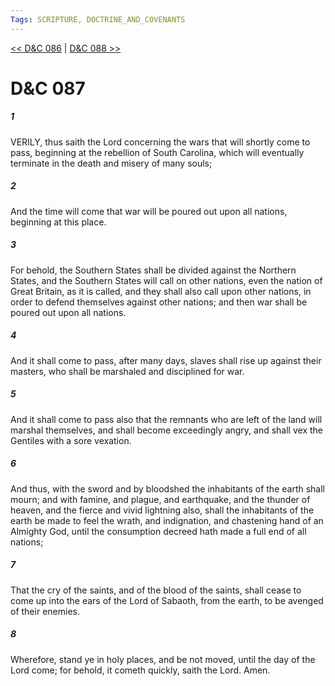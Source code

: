 ```yaml
---
Tags: SCRIPTURE, DOCTRINE_AND_COVENANTS
---
```


[<< D&C 086](DOCTRINE_AND_COVENANTS/D&C_086.md) | [D&C 088 >>](DOCTRINE_AND_COVENANTS/D&C_088.md)

# D&C 087

##### 1
 VERILY, thus saith the Lord concerning the wars that will shortly come to pass, beginning at the rebellion of South Carolina, which will eventually terminate in the death and misery of many souls;
##### 2
 And the time will come that war will be poured out upon all nations, beginning at this place.
##### 3
 For behold, the Southern States shall be divided against the Northern States, and the Southern States will call on other nations, even the nation of Great Britain, as it is called, and they shall also call upon other nations, in order to defend themselves against other nations; and then war shall be poured out upon all nations.
##### 4
 And it shall come to pass, after many days, slaves shall rise up against their masters, who shall be marshaled and disciplined for war.
##### 5
 And it shall come to pass also that the remnants who are left of the land will marshal themselves, and shall become exceedingly angry, and shall vex the Gentiles with a sore vexation.
##### 6
 And thus, with the sword and by bloodshed the inhabitants of the earth shall mourn; and with famine, and plague, and earthquake, and the thunder of heaven, and the fierce and vivid lightning also, shall the inhabitants of the earth be made to feel the wrath, and indignation, and chastening hand of an Almighty God, until the consumption decreed hath made a full end of all nations;
##### 7
 That the cry of the saints, and of the blood of the saints, shall cease to come up into the ears of the Lord of Sabaoth, from the earth, to be avenged of their enemies.
##### 8
 Wherefore, stand ye in holy places, and be not moved, until the day of the Lord come; for behold, it cometh quickly, saith the Lord. Amen.
